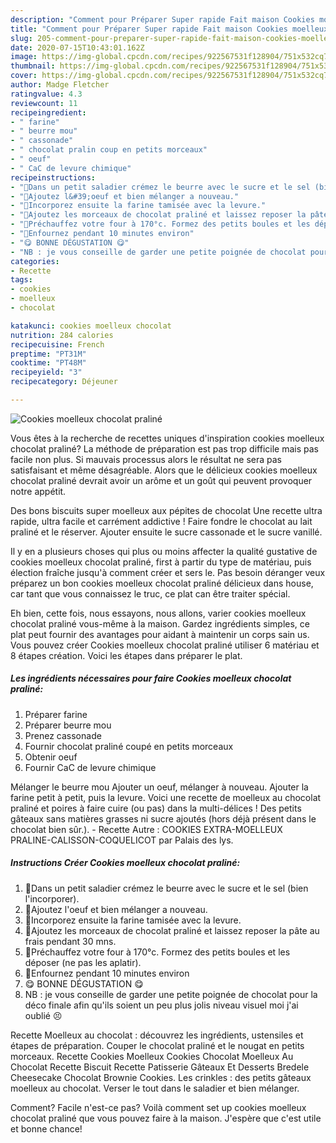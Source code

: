 ```yaml
---
description: "Comment pour Préparer Super rapide Fait maison Cookies moelleux chocolat praliné"
title: "Comment pour Préparer Super rapide Fait maison Cookies moelleux chocolat praliné"
slug: 205-comment-pour-preparer-super-rapide-fait-maison-cookies-moelleux-chocolat-praline
date: 2020-07-15T10:43:01.162Z
image: https://img-global.cpcdn.com/recipes/922567531f128904/751x532cq70/cookies-moelleux-chocolat-praline-photo-principale-de-la-recette.jpg
thumbnail: https://img-global.cpcdn.com/recipes/922567531f128904/751x532cq70/cookies-moelleux-chocolat-praline-photo-principale-de-la-recette.jpg
cover: https://img-global.cpcdn.com/recipes/922567531f128904/751x532cq70/cookies-moelleux-chocolat-praline-photo-principale-de-la-recette.jpg
author: Madge Fletcher
ratingvalue: 4.3
reviewcount: 11
recipeingredient:
- " farine"
- " beurre mou"
- " cassonade"
- " chocolat pralin coup en petits morceaux"
- " oeuf"
- " CaC de levure chimique"
recipeinstructions:
- "🍪Dans un petit saladier crémez le beurre avec le sucre et le sel (bien l&#39;incorporer)."
- "🍪Ajoutez l&#39;oeuf et bien mélanger a nouveau."
- "🍪Incorporez ensuite la farine tamisée avec la levure."
- "🍪Ajoutez les morceaux de chocolat praliné et laissez reposer la pâte au frais pendant 30 mns."
- "🍪Préchauffez votre four à 170°c. Formez des petits boules et les déposer (ne pas les aplatir)."
- "🍪Enfournez pendant 10 minutes environ"
- "😋 BONNE DÉGUSTATION 😋"
- "NB : je vous conseille de garder une petite poignée de chocolat pour la déco finale afin qu&#39;ils soient un peu plus jolis niveau visuel moi j&#39;ai oublié 😣"
categories:
- Recette
tags:
- cookies
- moelleux
- chocolat

katakunci: cookies moelleux chocolat 
nutrition: 284 calories
recipecuisine: French
preptime: "PT31M"
cooktime: "PT48M"
recipeyield: "3"
recipecategory: Déjeuner

---
```



![Cookies moelleux chocolat praliné](https://img-global.cpcdn.com/recipes/922567531f128904/751x532cq70/cookies-moelleux-chocolat-praline-photo-principale-de-la-recette.jpg)

Vous êtes à la recherche de recettes uniques d'inspiration cookies moelleux chocolat praliné? La méthode de préparation est pas trop difficile mais pas facile non plus. Si mauvais processus alors le résultat ne sera pas satisfaisant et même désagréable. Alors que le délicieux cookies moelleux chocolat praliné devrait avoir un arôme et un goût qui peuvent provoquer notre appétit.

Des bons biscuits super moelleux aux pépites de chocolat Une recette ultra rapide, ultra facile et carrément addictive ! Faire fondre le chocolat au lait praliné et le réserver. Ajouter ensuite le sucre cassonade et le sucre vanillé.

Il y en a plusieurs choses qui plus ou moins affecter la qualité gustative de cookies moelleux chocolat praliné, first à partir du type de matériau, puis élection fraîche jusqu'à comment créer et sers le. Pas besoin déranger veux préparez un bon cookies moelleux chocolat praliné délicieux dans house, car tant que vous connaissez le truc, ce plat can être traiter spécial.


Eh bien, cette fois, nous essayons, nous allons, varier cookies moelleux chocolat praliné vous-même à la maison. Gardez ingrédients simples, ce plat peut fournir des avantages pour aidant à maintenir un corps sain us. Vous pouvez créer Cookies moelleux chocolat praliné utiliser 6 matériau et 8 étapes création. Voici les étapes dans préparer le plat.

<!--inarticleads1-->

##### Les ingrédients nécessaires pour faire Cookies moelleux chocolat praliné:

1. Préparer  farine
1. Préparer  beurre mou
1. Prenez  cassonade
1. Fournir  chocolat praliné coupé en petits morceaux
1. Obtenir  oeuf
1. Fournir  CaC de levure chimique


Mélanger le beurre mou Ajouter un oeuf, mélanger à nouveau. Ajouter la farine petit à petit, puis la levure. Voici une recette de moelleux au chocolat praliné et poires à faire cuire (ou pas) dans la multi-délices ! Des petits gâteaux sans matières grasses ni sucre ajoutés (hors déjà présent dans le chocolat bien sûr.). - Recette Autre : COOKIES EXTRA-MOELLEUX PRALINE-CALISSON-COQUELICOT par Palais des lys. 

<!--inarticleads2-->

##### Instructions Créer Cookies moelleux chocolat praliné:

1. 🍪Dans un petit saladier crémez le beurre avec le sucre et le sel (bien l&#39;incorporer).
1. 🍪Ajoutez l&#39;oeuf et bien mélanger a nouveau.
1. 🍪Incorporez ensuite la farine tamisée avec la levure.
1. 🍪Ajoutez les morceaux de chocolat praliné et laissez reposer la pâte au frais pendant 30 mns.
1. 🍪Préchauffez votre four à 170°c. Formez des petits boules et les déposer (ne pas les aplatir).
1. 🍪Enfournez pendant 10 minutes environ
1. 😋 BONNE DÉGUSTATION 😋
1. NB : je vous conseille de garder une petite poignée de chocolat pour la déco finale afin qu&#39;ils soient un peu plus jolis niveau visuel moi j&#39;ai oublié 😣


Recette Moelleux au chocolat : découvrez les ingrédients, ustensiles et étapes de préparation. Couper le chocolat praliné et le nougat en petits morceaux. Recette Cookies Moelleux Cookies Chocolat Moelleux Au Chocolat Recette Biscuit Recette Patisserie Gâteaux Et Desserts Bredele Cheesecake Chocolat Brownie Cookies. Les crinkles : des petits gâteaux moelleux au chocolat. Verser le tout dans le saladier et bien mélanger. 


Comment? Facile n'est-ce pas? Voilà comment set up cookies moelleux chocolat praliné que vous pouvez faire à la maison. J'espère que c'est utile et bonne chance!
